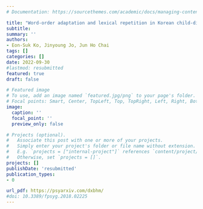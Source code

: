 ```yaml
---
# Documentation: https://sourcethemes.com/academic/docs/managing-content/

title: "Word-order adaptation and lexical repetition in Korean child-directed speech: Implications for infants’ learning nouns in a verb-dominant language (resubmitted)"
subtitle:
summary: ''
authors:
- Eon-Suk Ko, Jinyoung Jo, Jun Ho Chai
tags: []
categories: []
date: 2022-09-30
#lastmod: resubmitted
featured: true
draft: false

# Featured image
# To use, add an image named `featured.jpg/png` to your page's folder.
# Focal points: Smart, Center, TopLeft, Top, TopRight, Left, Right, BottomLeft, Bottom, BottomRight.
image:
  caption: ''
  focal_point: ''
  preview_only: false

# Projects (optional).
#   Associate this post with one or more of your projects.
#   Simply enter your project's folder or file name without extension.
#   E.g. `projects = ["internal-project"]` references `content/project/deep-learning/index.md`.
#   Otherwise, set `projects = []`.
projects: []
publishDate: 'resubmitted'
publication_types:
- 0

url_pdf: https://psyarxiv.com/dxbhm/
#doi: 10.3389/fpsyg.2018.02225
---
```

